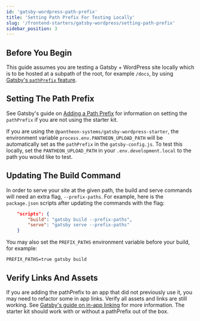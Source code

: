 ```yaml
---
id: 'gatsby-wordpress-path-prefix'
title: 'Setting Path Prefix For Testing Locally'
slug: '/frontend-starters/gatsby-wordpress/setting-path-prefix'
sidebar_position: 3
---
```

## Before You Begin

This guide assumes you are testing a Gatsby + WordPress site locally which is to be hosted at a subpath of the root, for example `/docs`, by using [Gatsby's `pathPrefix` feature](https://www.gatsbyjs.com/docs/how-to/previews-deploys-hosting/path-prefix/).

## Setting The Path Prefix
See Gatsby's guide on [Adding a Path Prefix](https://www.gatsbyjs.com/docs/how-to/previews-deploys-hosting/path-prefix/) for information on setting the `pathPrefix` if you are not using the starter kit.

If you are using the `@pantheon-systems/gatsby-wordpress-starter`, the environment variable `process.env.PANTHEON_UPLOAD_PATH` will be automatically set as the `pathPrefix` in the `gatsby-config.js`. To test this locally, set the `PANTHEON_UPLOAD_PATH` in your `.env.development.local` to the path you would like to test.

## Updating The Build Command
In order to serve your site at the given path, the build and serve commands will need an extra flag, `--prefix-paths`. For example, here is the `package.json` scripts after updating the commands with the flag:

```json
	"scripts": {
		"build": "gatsby build --prefix-paths",
		"serve": "gatsby serve --prefix-paths"
    }
```

You may also set the `PREFIX_PATHS`  environment variable before your build, for example:

```shell
PREFIX_PATHS=true gatsby build
```

## Verify Links And Assets
If you are adding the pathPrefix to an app that did not previously use it, you may need to refactor some in app links. Verify all assets and links are still working. See [Gatsby's guide on in-app linking](https://www.gatsbyjs.com/docs/how-to/previews-deploys-hosting/path-prefix/#in-app-linking) for more information. The starter kit should work with or without a pathPrefix out of the box.